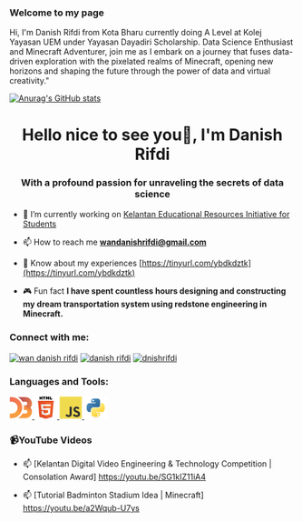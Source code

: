 ### Welcome to my page

Hi, I'm Danish Rifdi from Kota Bharu currently doing A Level at Kolej Yayasan UEM under Yayasan Dayadiri Scholarship. Data Science Enthusiast and Minecraft Adventurer, join me as I embark on a journey that fuses data-driven exploration with the pixelated realms of Minecraft, opening new horizons and shaping the future through the power of data and virtual creativity."

[![Anurag's GitHub stats](https://github-readme-stats.vercel.app/api?username=danishrifdi)](https://github.com/anuraghazra/github-readme-stats)

<h1 align="center">Hello nice to see you👋, I'm Danish Rifdi</h1>
<h3 align="center">With a profound passion for unraveling the secrets of data science</h3>

- 🔭 I’m currently working on [Kelantan Educational Resources Initiative for Students](https://keris.netlify.app/)

- 📫 How to reach me **wandanishrifdi@gmail.com**

- 📄 Know about my experiences [https://tinyurl.com/ybdkdztk](https://tinyurl.com/ybdkdztk)

- 🎮 Fun fact **I have spent countless hours designing and constructing my dream transportation system using redstone engineering in Minecraft.**

<h3 align="left">Connect with me:</h3>
<p align="left">
<a href="https://linkedin.com/in/wan danish rifdi" target="blank"><img align="center" src="https://raw.githubusercontent.com/rahuldkjain/github-profile-readme-generator/master/src/images/icons/Social/linked-in-alt.svg" alt="wan danish rifdi" height="30" width="40" /></a>
<a href="https://fb.com/danish rifdi" target="blank"><img align="center" src="https://raw.githubusercontent.com/rahuldkjain/github-profile-readme-generator/master/src/images/icons/Social/facebook.svg" alt="danish rifdi" height="30" width="40" /></a>
<a href="https://instagram.com/dnishrifdi" target="blank"><img align="center" src="https://raw.githubusercontent.com/rahuldkjain/github-profile-readme-generator/master/src/images/icons/Social/instagram.svg" alt="dnishrifdi" height="30" width="40" /></a> 
</p>

<h3 align="left">Languages and Tools:</h3>
<p align="left"> <a href="https://d3js.org/" target="_blank" rel="noreferrer"> <img src="https://raw.githubusercontent.com/devicons/devicon/master/icons/d3js/d3js-original.svg" alt="d3js" width="40" height="40"/> </a> <a href="https://www.w3.org/html/" target="_blank" rel="noreferrer"> <img src="https://raw.githubusercontent.com/devicons/devicon/master/icons/html5/html5-original-wordmark.svg" alt="html5" width="40" height="40"/> </a> <a href="https://developer.mozilla.org/en-US/docs/Web/JavaScript" target="_blank" rel="noreferrer"> <img src="https://raw.githubusercontent.com/devicons/devicon/master/icons/javascript/javascript-original.svg" alt="javascript" width="40" height="40"/> </a> <a href="https://www.python.org" target="_blank" rel="noreferrer"> <img src="https://raw.githubusercontent.com/devicons/devicon/master/icons/python/python-original.svg" alt="python" width="40" height="40"/> </a> </p>

### 📹YouTube Videos

<!-- YOUTUBE : START -->
- 📫 [Kelantan Digital Video Engineering & Technology Competition | Consolation Award] https://youtu.be/SG1kIZ11iA4

- 📫 [Tutorial Badminton Stadium Idea | Minecraft] https://youtu.be/a2Wqub-U7ys
